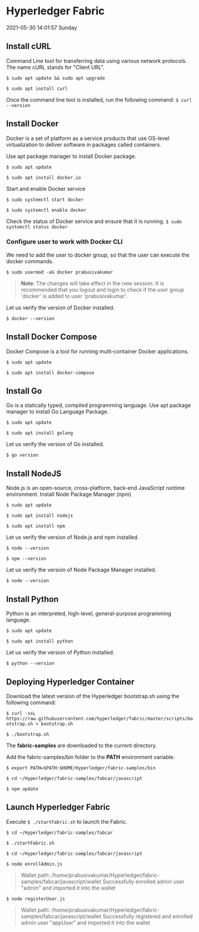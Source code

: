 # Hyperledger Fabric
2021-05-30 14:01:57 Sunday
## Install cURL
Command Line tool for transferring data using various network protocols. The name cURL stands for "Client URL".

`$ sudo apt update && sudo apt upgrade`

`$ sudo apt install curl`

Once the command line tool is installed, run the following command:
`$ curl --version`

## Install Docker
Docker is a set of platform as a service products that use OS-level virtualization to deliver software in packages called containers.

Use apt package manager to install Docker package.

`$ sudo apt update `

`$ sudo apt install docker.io`

Start and enable Docker service

`$ sudo systemctl start docker`

`$ sudo systemctl enable docker`

Check the status of Docker service and ensure that it is running. 
`$ sudo systemctl status docker`

### Configure user to work with Docker CLI

We need to add the user to docker group, so that the user can execute the docker commands.

`$ sudo usermod -aG docker prabusivakumar`

> **Note**: The changes will take effect in the new session. It is recommended that you logout and login to check if the user group 'docker' is added to user 'prabusivakumar'.

Let us verify the version of Docker installed.

`$ docker --version`

## Install Docker Compose

Docker Compose is a tool for running multi-container Docker applications.

`$ sudo apt update`

`$ sudo apt install docker-compose`

## Install Go
Go is a statically typed, compiled programming language. Use apt package manager to install Go Language Package.

`$ sudo apt update`

`$ sudo apt install golang`

Let us verify the version of Go installed.

`$ go version`

## Install NodeJS
Node.js is an open-source, cross-platform, back-end JavaScript runtime environment. Install Node Package Manager (npm) 

`$ sudo apt update`

`$ sudo apt install nodejs`

`$ sudo apt install npm`

Let us verify the version of Node.js and npm installed.

`$ node --version`

`$ npm --version`

Let us verify the version of Node Package Manager installed.

`$ node --version`

## Install Python
Python is an interpreted, high-level, general-purpose programming language.

`$ sudo apt update`

`$ sudo apt install python`

Let us verify the version of Python installed.

`$ python --version`

## Deploying Hyperledger Container

Download the latest version of the Hyperledger bootstrap.sh using the following command:

`$ curl -ssL https://raw.githubusercontent.com/hyperledger/fabric/master/scripts/bootstrap.sh > bootstrap.sh`

`$ ./bootstrap.sh`

The **fabric-samples** are downloaded to the current directory. 

Add the fabric-samples/bin folder to the **PATH** environment variable.

`$ export PATH=$PATH:$HOME/Hyperledger/fabric-samples/bin`

`$ cd ~/Hyperledger/fabric-samples/fabcar/javascript`

`$ npm update`

## Launch Hyperledger Fabric

Execute `$ ./startFabric.sh` to launch the Fabric.

`$ cd ~/Hyperledger/fabric-samples/fabcar`

`$ ./startFabric.sh`

`$ cd ~/Hyperledger/fabric-samples/fabcar/javascript`

`$ node enrollAdmin.js`

> Wallet path: /home/prabusivakumar/Hyperledger/fabric-samples/fabcar/javascript/wallet
Successfully enrolled admin user "admin" and imported it into the wallet

`$ node registerUser.js`

> Wallet path: /home/prabusivakumar/Hyperledger/fabric-samples/fabcar/javascript/wallet
Successfully registered and enrolled admin user "appUser" and imported it into the wallet



